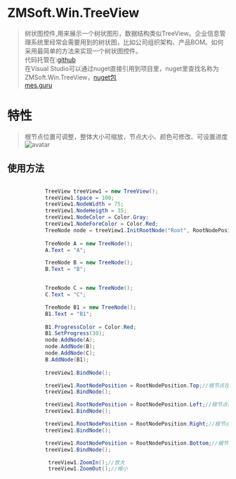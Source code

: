 
# ZMSoft.Win.TreeView
> 树状图控件,用来展示一个树状图形，数据结构类似TreeView。企业信息管理系统里经常会需要用到的树状图，比如公司组织架构、产品BOM。如何采用最简单的方法来实现一个树状图控件。</br>
代码托管在:[github](https://github.com/zeallag/TreeView)</br>
在Visual Studio可以通过nuget直接引用到项目里，nuget里查找名称为ZMSoft.Win.TreeView，[nuget包](https://www.nuget.org/packages/ZMSoft.Win.TreeView/)</br>
[mes.guru](https://www.mes.guru/2018/04/11/treeview/)

# 特性
> 根节点位置可调整，整体大小可缩放，节点大小、颜色可修改、可设置进度
![avatar](https://www.mes.guru/images/treeview.png)

## 使用方法

``` c#

            TreeView treeView1 = new TreeView();
            treeView1.Space = 100;
            treeView1.NodeWidth = 75;
            treeView1.NodeHeigth = 35;
            treeView1.NodeColor = Color.Gray;
            treeView1.NodeForeColor = Color.Red;
            TreeNode node = treeView1.InitRootNode("Root", RootNodePosition.Left);//创建根节点
           
            TreeNode A = new TreeNode();
            A.Text = "A";

            TreeNode B = new TreeNode();
            B.Text = "B";


            TreeNode C = new TreeNode();
            C.Text = "C";

            TreeNode B1 = new TreeNode();
            B1.Text = "B1";
           
            B1.ProgressColor = Color.Red;
            B1.SetProgress(30);
            node.AddNode(A);
            node.AddNode(B);
            node.AddNode(C);
            B.AddNode(B1);
           
            treeView1.BindNode();

```
```c#
            treeView1.RootNodePosition = RootNodePosition.Top;//根节点在上
            treeView1.BindNode();

            treeView1.RootNodePosition = RootNodePosition.Left;//根节点在左
            treeView1.BindNode();

            treeView1.RootNodePosition = RootNodePosition.Right;//根节点在右
            treeView1.BindNode();

            treeView1.RootNodePosition = RootNodePosition.Bottom;//根节点在下
            treeView1.BindNode();

             treeView1.ZoomIn();//放大
             treeView1.ZoomOut();//缩小

```
  
